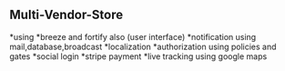 ## Multi-Vendor-Store

*using
*breeze and fortify also (user interface)
*notification using mail,database,broadcast
*localization
*authorization using policies and gates
*social login 
*stripe payment
*live tracking using google maps
